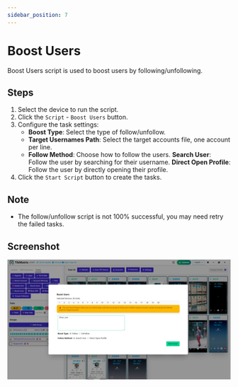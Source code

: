 ```yaml
---
sidebar_position: 7
---
```


# Boost Users

Boost Users script is used to boost users by following/unfollowing.

## Steps

1. Select the device to run the script.
2. Click the `Script` - `Boost Users` button.
3. Configure the task settings:
    - **Boost Type**: Select the type of follow/unfollow.
    - **Target Usernames Path**: Select the target accounts file, one account per line.
    - **Follow Method**: Choose how to follow the users. **Search User**: Follow the user by searching for their username. **Direct Open Profile**: Follow the user by directly opening their profile.
4. Click the `Start Script` button to create the tasks.

## Note

- The follow/unfollow script is not 100% successful, you may need retry the failed tasks.

## Screenshot

![Boost Users](../img/boost-users.png)

